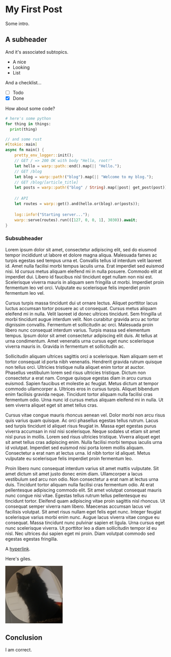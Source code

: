 # My First Post

Some intro.

## A subheader

And it's associated subtopics.

- A nice
- Looking
- List

And a checklist...

- [ ] Todo
- [x] Done

How about some code?

  ```python
  # here's some python
  for thing in things:
    print(thing)
  ```

  ```rust
  // and some rust
  #[tokio::main]
  async fn main() {
      pretty_env_logger::init();
      // GET / => 200 OK with body "Hello, root!"
      let hello = warp::path::end().map(|| "Hello.");
      // GET /blog
      let blog = warp::path!("blog").map(|| "Welcome to my blog.");
      // GET /blog/[article_title]
      let posts = warp::path!("blog" / String).map(|post| get_post(post));
  
      // API
      let routes = warp::get().and(hello.or(blog).or(posts));
  
      log::info!("Starting server...");
      warp::serve(routes).run(([127, 0, 0, 1], 3030)).await;
  }
  ```

### Subsubheader

Lorem ipsum dolor sit amet, consectetur adipiscing elit, sed do eiusmod tempor incididunt ut labore et dolore magna aliqua. Malesuada fames ac turpis egestas sed tempus urna et. Convallis tellus id interdum velit laoreet id. Amet nulla facilisi morbi tempus iaculis urna. Erat imperdiet sed euismod nisi. Id cursus metus aliquam eleifend mi in nulla posuere. Commodo elit at imperdiet dui. Libero id faucibus nisl tincidunt eget nullam non nisi est. Scelerisque viverra mauris in aliquam sem fringilla ut morbi. Imperdiet proin fermentum leo vel orci. Vulputate eu scelerisque felis imperdiet proin fermentum leo vel.

Cursus turpis massa tincidunt dui ut ornare lectus. Aliquet porttitor lacus luctus accumsan tortor posuere ac ut consequat. Cursus metus aliquam eleifend mi in nulla. Velit laoreet id donec ultrices tincidunt. Sem fringilla ut morbi tincidunt augue interdum velit. Non curabitur gravida arcu ac tortor dignissim convallis. Fermentum et sollicitudin ac orci. Malesuada proin libero nunc consequat interdum varius. Turpis massa sed elementum tempus. Ipsum dolor sit amet consectetur adipiscing elit duis. At tellus at urna condimentum. Amet venenatis urna cursus eget nunc scelerisque viverra mauris in. Gravida in fermentum et sollicitudin ac.

Sollicitudin aliquam ultrices sagittis orci a scelerisque. Nam aliquam sem et tortor consequat id porta nibh venenatis. Hendrerit gravida rutrum quisque non tellus orci. Ultricies tristique nulla aliquet enim tortor at auctor. Phasellus vestibulum lorem sed risus ultricies tristique. Dictum non consectetur a erat nam. Congue quisque egestas diam in arcu cursus euismod. Sapien faucibus et molestie ac feugiat. Metus dictum at tempor commodo ullamcorper a. Ultrices eros in cursus turpis. Aliquet bibendum enim facilisis gravida neque. Tincidunt tortor aliquam nulla facilisi cras fermentum odio. Urna nunc id cursus metus aliquam eleifend mi in nulla. Ut sem viverra aliquet eget sit amet tellus cras.

Cursus vitae congue mauris rhoncus aenean vel. Dolor morbi non arcu risus quis varius quam quisque. Ac orci phasellus egestas tellus rutrum. Lacus sed turpis tincidunt id aliquet risus feugiat in. Massa eget egestas purus viverra accumsan in nisl nisi scelerisque. Neque sodales ut etiam sit amet nisl purus in mollis. Lorem sed risus ultricies tristique. Viverra aliquet eget sit amet tellus cras adipiscing enim. Nulla facilisi morbi tempus iaculis urna id volutpat. Imperdiet sed euismod nisi porta lorem mollis aliquam. Consectetur a erat nam at lectus urna. Id nibh tortor id aliquet. Metus vulputate eu scelerisque felis imperdiet proin fermentum leo.

Proin libero nunc consequat interdum varius sit amet mattis vulputate. Sit amet dictum sit amet justo donec enim diam. Ullamcorper a lacus vestibulum sed arcu non odio. Non consectetur a erat nam at lectus urna duis. Tincidunt tortor aliquam nulla facilisi cras fermentum odio. At erat pellentesque adipiscing commodo elit. Sit amet volutpat consequat mauris nunc congue nisi vitae. Egestas tellus rutrum tellus pellentesque eu tincidunt tortor. Eleifend quam adipiscing vitae proin sagittis nisl rhoncus. Ut consequat semper viverra nam libero. Maecenas accumsan lacus vel facilisis volutpat. Sit amet risus nullam eget felis eget nunc. Integer feugiat scelerisque varius morbi enim nunc. Augue lacus viverra vitae congue eu consequat. Massa tincidunt nunc pulvinar sapien et ligula. Urna cursus eget nunc scelerisque viverra. Ut porttitor leo a diam sollicitudin tempor id eu nisl. Nec ultrices dui sapien eget mi proin. Diam volutpat commodo sed egestas egestas fringilla.

A [hyperlink](https://duckduckgo.com).

Here's giles.

![giles](https://raw.githubusercontent.com/rhroberts/blaug/main/assets/posts/photos/giles.png)

## Conclusion

I am correct.
